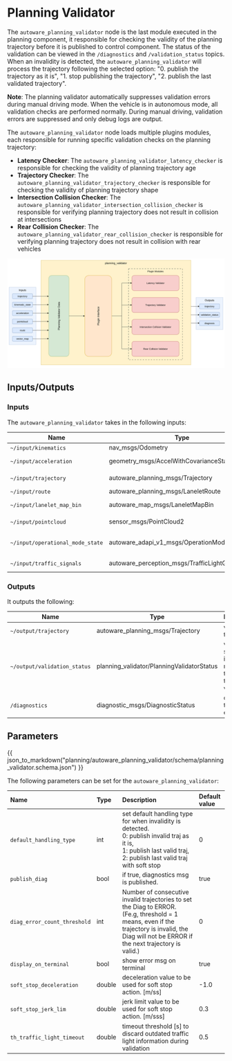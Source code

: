 # Planning Validator

The `autoware_planning_validator` node is the last module executed in the planning component, it responsible for checking the validity of the planning trajectory before it is published to control component. The status of the validation can be viewed in the `/diagnostics` and `/validation_status` topics. When an invalidity is detected, the `autoware_planning_validator` will process the trajectory following the selected option: "0. publish the trajectory as it is", "1. stop publishing the trajectory", "2. publish the last validated trajectory".

**Note**: The planning validator automatically suppresses validation errors during manual driving mode. When the vehicle is in autonomous mode, all validation checks are performed normally. During manual driving, validation errors are suppressed and only debug logs are output.

The `autoware_planning_validator` node loads multiple plugins modules, each responsible for running specific validation checks on the planning trajectory:

- **Latency Checker**: The `autoware_planning_validator_latency_checker` is responsible for checking the validity of planning trajectory age
- **Trajectory Checker**: The `autoware_planning_validator_trajectory_checker` is responsible for checking the validity of planning trajectory shape
- **Intersection Collision Checker**: The `autoware_planning_validator_intersection_collision_checker` is responsible for verifying planning trajectory does not result in collision at intersections
- **Rear Collision Checker**: The `autoware_planning_validator_rear_collision_checker` is responsible for verifying planning trajectory does not result in collision with rear vehicles

![autoware_planning_validator](./image/planning_validator.drawio.svg)

## Inputs/Outputs

### Inputs

The `autoware_planning_validator` takes in the following inputs:

| Name                             | Type                                            | Description                                      |
| -------------------------------- | ----------------------------------------------- | ------------------------------------------------ |
| `~/input/kinematics`             | nav_msgs/Odometry                               | ego pose and twist                               |
| `~/input/acceleration`           | geometry_msgs/AccelWithCovarianceStamped        | current acceleration of the ego vehicle          |
| `~/input/trajectory`             | autoware_planning_msgs/Trajectory               | target trajectory to be validated in this node   |
| `~/input/route`                  | autoware_planning_msgs/LaneletRoute             | route information                                |
| `~/input/lanelet_map_bin`        | autoware_map_msgs/LaneletMapBin                 | lanelet vector map information                   |
| `~/input/pointcloud`             | sensor_msgs/PointCloud2                         | obstacle pointcloud with ground removed          |
| `~/input/operational_mode_state` | autoware_adapi_v1_msgs/OperationModeState       | current operation mode state (autonomous/manual) |
| `~/input/traffic_signals`        | autoware_perception_msgs/TrafficLightGroupArray | recognized traffic signal information            |

### Outputs

It outputs the following:

| Name                         | Type                                       | Description                                                               |
| ---------------------------- | ------------------------------------------ | ------------------------------------------------------------------------- |
| `~/output/trajectory`        | autoware_planning_msgs/Trajectory          | validated trajectory                                                      |
| `~/output/validation_status` | planning_validator/PlanningValidatorStatus | validator status to inform the reason why the trajectory is valid/invalid |
| `/diagnostics`               | diagnostic_msgs/DiagnosticStatus           | diagnostics to report errors                                              |

## Parameters

{{ json_to_markdown("planning/autoware_planning_validator/schema/planning_validator.schema.json") }}

The following parameters can be set for the `autoware_planning_validator`:

| Name                         | Type   | Description                                                                                                                                                                                      | Default value |
| :--------------------------- | :----- | :----------------------------------------------------------------------------------------------------------------------------------------------------------------------------------------------- | :------------ |
| `default_handling_type`      | int    | set default handling type for when invalidity is detected. <br>0: publish invalid traj as it is, <br>1: publish last valid traj, <br>2: publish last valid traj with soft stop                   | 0             |
| `publish_diag`               | bool   | if true, diagnostics msg is published.                                                                                                                                                           | true          |
| `diag_error_count_threshold` | int    | Number of consecutive invalid trajectories to set the Diag to ERROR. (Fe.g, threshold = 1 means, even if the trajectory is invalid, the Diag will not be ERROR if the next trajectory is valid.) | 0             |
| `display_on_terminal`        | bool   | show error msg on terminal                                                                                                                                                                       | true          |
| `soft_stop_deceleration`     | double | deceleration value to be used for soft stop action. [m/ss]                                                                                                                                       | -1.0          |
| `soft_stop_jerk_lim`         | double | jerk limit value to be used for soft stop action. [m/sss]                                                                                                                                        | 0.3           |
| `th_traffic_light_timeout`   | double | timeout threshold [s] to discard outdated traffic light information during validation                                                                                                            | 0.5           |
